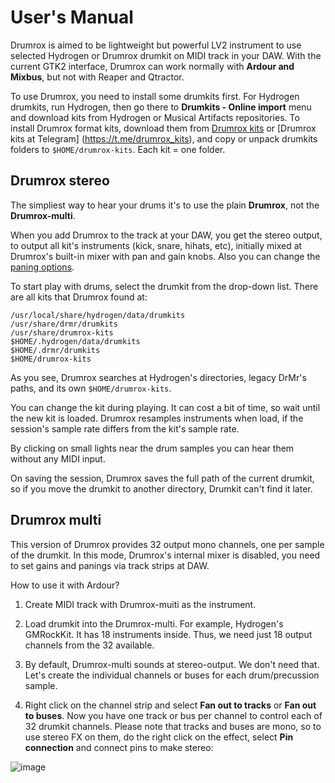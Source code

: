 # User's Manual

Drumrox is aimed to be lightweight but powerful LV2 instrument to use selected Hydrogen or Drumrox drumkit on MIDI track in your DAW. With the current GTK2 interface, Drumrox can work normally with **Ardour and Mixbus**, but not with Reaper and Qtractor.

To use Drumrox, you need to install some drumkits first. For Hydrogen drumkits, run Hydrogen, then go there to **Drumkits - Online import** menu and download kits from Hydrogen or Musical Artifacts repositories. To install Drumrox format kits, download them from [Drumrox kits](https://github.com/psemiletov/drumrox-kits) or [Drumrox kits at Telegram] (https://t.me/drumrox_kits), and copy or unpack drumkits folders to ```$HOME/drumrox-kits```. Each kit = one folder.


## Drumrox stereo

The simpliest way to hear your drums it's to use the plain **Drumrox**, not the **Drumrox-multi**.

When you add Drumrox to the track at your DAW, you get the stereo output, to output all kit's instruments (kick, snare, hihats, etc), initially mixed at Drumrox's built-in mixer with pan and gain knobs. Also you can change the [paning options](https://en.wikipedia.org/wiki/Pan_law).

To start play with drums, select the drumkit from the drop-down list. There are all kits that Drumrox found at:

```/usr/share/hydrogen/data/drumkits
/usr/local/share/hydrogen/data/drumkits
/usr/share/drmr/drumkits
/usr/share/drumrox-kits
$HOME/.hydrogen/data/drumkits
$HOME/.drmr/drumkits
$HOME/drumrox-kits
```

As you see, Drumrox searches at Hydrogen's directories, legacy DrMr's paths, and its own ```$HOME/drumrox-kits```.

You can change the kit during playing. It can cost a bit of time, so wait until the new kit is loaded. Drumrox resamples instruments when load, if the session's sample rate differs from the kit's sample rate.

By clicking on small lights near the drum samples you can hear them without any MIDI input.

On saving the session, Drumrox saves the full path of the current drumkit, so if you move the drumkit to another directory, Drumkit can't find it later.


## Drumrox multi

This version of Drumrox provides 32 output mono channels, one per sample of the drumkit. In this mode, Drumrox's internal mixer is disabled, you need to set gains and panings via track strips at DAW.

How to use it with Ardour?

1. Create MIDI track with Drumrox-muiti as the instrument.

2. Load drumkit into the Drumrox-multi. For example, Hydrogen's GMRockKit. It has 18 instruments inside. Thus, we need just 18 output channels from the 32 available.

3. By default, Drumrox-multi sounds at stereo-output. We don't need that. Let's create the individual channels or buses for each drum/precussion sample.

4. Right click on the channel strip and select **Fan out to tracks** or **Fan out to buses**. Now you have one track or bus per channel to control each of 32 drumkit channels. Please note that tracks and buses are mono, so to use stereo FX on them, do the right click on the effect, select **Pin connection** and connect pins to make stereo:

![image](https://user-images.githubusercontent.com/8168336/248489497-e8748cad-c457-49b6-a2f9-62559b8f1434.png)

